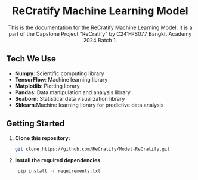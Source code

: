 <h1 align="center"><b>ReCratify Machine Learning Model</b></h1>
<p align="center">
This is the documentation for the ReCratify Machine Learning Model. It is a part of the Capstone Project "ReCratify" by C241-PS077 Bangkit Academy 2024 Batch 1.
</p>

## Tech We Use

- **Numpy**: Scientific computing library
- **TensorFlow**: Machine learning library
- **Matplotlib**: Plotting library
- **Pandas**: Data manipulation and analysis library
- **Seaborn**: Statistical data visualization library
- **Sklearn**:Machine learning library for predictive data analysis

## Getting Started

1. **Clone this repository:**

   ```bash
   git clone https://github.com/ReCratify/Model-ReCratify.git
   ```

2. **Install the required dependencies**
   ```bash
    pip install -r requirements.txt
   ```

